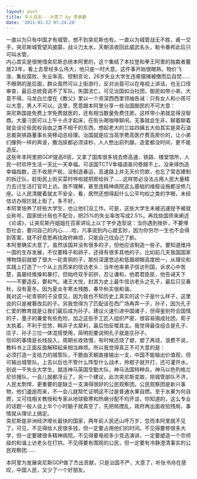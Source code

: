 ```yaml
---
layout: post
title: 牛人日志---大意了 by 李承鹏
date: '2011-01-22 07:24:20'
---
```



一直以为只有中国才有城管，想不到突尼斯也有。一直以为城管战无不胜，甫一交手，突尼斯城管望风披靡，战斗力太水，天朝该收回此威武名头，勒令番邦此后只可叫水管。  
 内心其实是很惋惜突尼斯总统本阿里的，这个集结了本拉登和拳王阿里的独裁者鳌居23年，看上去曾经多么伟大，他只是一时大意。这件事开始很眼熟，物价飞涨、集权腐败、失业率高、控制言论，26岁失业大学生违章摆摊被缴而后自焚……不眼熟的是后面，群众竟然可以上街游行，反对派竟可以在电视上讲话，也无口径审查，最后总统竟调不了军队，失国流亡。可见治国如治社团，御民如带小弟，大意不得，马龙白兰度在《教父》里以一个资深西西里领袖告诫：只有女人和小孩可以大意，男人不可以。这里，愿意跟本阿里分享一些治国御民的不可大意：  
 突尼斯国是免费上学免费就医的，还有相当数量免费住房。这样带小弟就显得没智商。大量刁民可以上午十点才起床，在街头喝咖啡聊闲。无事就会生非，聊着聊着就会谈论些民权自由之类不相干的东西，想起老大的三姑四姨五大伯其实是突石油总裁突铁路董事长突移动总经理。治国就是应当高学费高医疗费高房价的，让小弟们像狗一样的奔波，撒泡尿都必须读秒，人人憋出前列腺，造爱都没时间，更不能造反。  
 这些年本阿里把GDP提高6倍，又拿了国库很多钱去修高速、铁路、楼堂馆所，人民一时欢呼生活一天比一天幸福。可该国TCTV幸福调查问卷跟不上，没来得伪造幸福指数，还不收房产税，没制造春运，高速路上并无天价罚款，也忘了常态建制的拆迁队，趁街民上街买菜时哗啦就把房给拆了……这样势必没法占用人民大量精力去讨生活打官司上访。我不理解，甚至连精神病院这么基础的维稳设施都没修几座。让人民清醒着就太不安全，看，居然还想得起什么公平均权之类的字眼，未经信访办阻拦就上街了。多不好。  
 本阿里培养了好些大学生，也让他们没工作。可是，这些大学生未被迅速授予被就业称号，国家统计局也不配合，把25%的失业率改写成2.5%。再找些国师来阐述《论语》，让突尼斯丹姐姐在百家讲坛上以丁字步造型说：当你遇到挫折，不要埋怨社会，要问自己的内心……哈，凡事说到内心就玄妙，因为你穷尽一生也不会得到答案，就不好意思再找政府麻烦，只能自己找自己了断。  
 本阿里确实大意了。虽然该国并没有很多的子，但他应该制造一些子。要知道维持一国的生存发展，不仅要精子和卵子，还得有很多其他的子。比如前几天我国国家博物馆前就塑了很大一砣青铜的子，那份深邃悠远和低眉顺眼高度统一，从理论和实践上打造了一个从上古而来的信访老头：当年他率弟子信访列国，诉求心中苦楚，虽屡经推搡和暴打，但始终双手前拱，忍让谦和，他君君臣臣，他告诫天下——不要造反，要和气。诸王大悦，封其为史上最牛信访老头之孔子，最后只见春秋，没有夏冬。因为夏炎冬寒太残酷，春华秋实很和谐。  
 我对这一砣青铜的子没意见，因为我也不知历史上真实的这个子是什么样子，这里说的只是被篡改后的子。另我觉得为了匹配该在西广场再弄一子，孙子，因为孔子仁爱的教育就是让我们最后成为孙子。建议火速引进中国诸子，但得鉴别符合国情的子，墨子的兼爱有些危险，加之这些手工匠人组织严密，很容易搞成社团，荀子太执着，不利于忽悠，韩非子太犀利，最后怕反噬其主。我觉得最佳组合是孔子、庄子、孙子三位一体混搭使用，简明扼要说明孔子就是庄孙子。  
 信仰的事情是长线投入，周期长收效慢，有时候还烧了塑，塑了再烧，浪费不说，教科书上正面反面解释起来相当麻烦。所以我觉得真正不可大意的是：  
 必须打造一支给力的城管队，干脆由天朝直接输出一支，中国不能输出价值观，但可输出城管队。上去以后也不管什么阵型什么战术，拎棍子就开打，还可灌开水，别说一干失业大学生，就连神马英国空勤大队，神马法国特种兵，神马以色列格兰尼侦搜队，一会儿就都浮云了。另一个建议，此次突尼斯变故，除城管部队不济，人民太剽悍，更重要的是缺乏一支演得很好的公民观察团。公民观察团是新兴事物，他们逶迤而来，不一会儿就帮忙证明这不过是普通水果自燃。至于水果为何自燃，又可找相关教授和专家从地球极寒和热熵分配不均开谈，你知道的，这么专业的话题一般人谈上半个小时脑子就真空了，先把局搅乱，政府再出面收拾残局，事情就从理论上搞定。  
 突尼斯是非洲经济增长最快的国家，两年前人民还山呼万岁，忽而本阿里就不见了。可见，不见得给人民很多钱，但一定要占用他们的时间。不见得要修很多大学，但一定要建很多精神病院。不见得要电视多少竞选演讲，一定要塑造一个宗师级的和谐上访老头在打拱。不见得要有围观的公民，但一定要有冷静澄清事实的公民观察团……

本阿里为发展突尼斯GDP做了杰出贡献，只是治国不严，大意了，听张书舟在感叹，中国人民，又少了一个好朋友。


